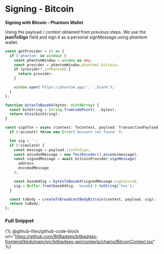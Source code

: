 # Signing - Bitcoin

**Signing with Bitcoin - Phantom Wallet**

Using the payload / context obtained from previous steps. We use the **jsonToSign** field and sign it as a personal signMessage using phantom wallet.&#x20;

```typescript
const getProvider = () => {
  if ('phantom' in window) {
    const phantomWindow = window as any;
    const provider = phantomWindow.phantom?.bitcoin;
    if (provider?.isPhantom) {
      return provider;
    }

    window.open('https://phantom.app/', '_blank');
  }
};

function bytesToBase64(bytes: Uint8Array) {
  const binString = String.fromCodePoint(...bytes);
  return btoa(binString);
}

const signTxn = async (context: TxContext, payload: TransactionPayload, simulate: boolean) => {
  if (!account) throw new Error('Account not found.');

  let sig = '';
  if (!simulate) {
    const message = payload.jsonToSign;
    const encodedMessage = new TextEncoder().encode(message);
    const signedMessage = await bitcoinProvider.signMessage(
      address,
      encodedMessage
    );

    const base64Sig = bytesToBase64(signedMessage.signature);
    sig = Buffer.from(base64Sig, 'base64').toString('hex');
  }

  const txBody = createTxBroadcastBodyBitcoin(context, payload, sig);
  return txBody;
};
```



### Full Snippet

{% @github-files/github-code-block url="https://github.com/BitBadges/bitbadges-frontend/blob/main/src/bitbadges-api/contexts/chains/BitcoinContext.tsx" %}
